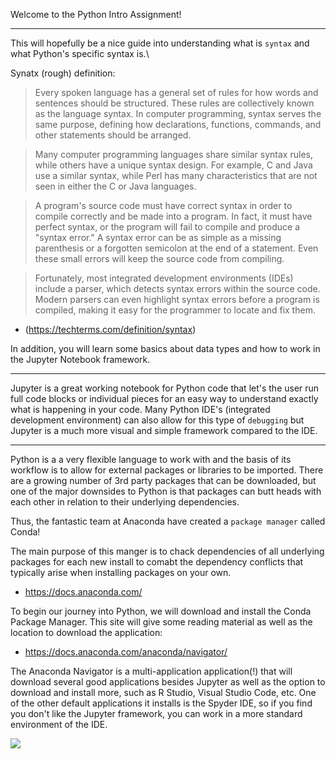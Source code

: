 Welcome to the Python Intro Assignment!

---

This will hopefully be a nice guide into understanding what is ```syntax``` and what Python's specific syntax is.\

Synatx (rough) definition:

> Every spoken language has a general set of rules for how words and sentences should be structured. These rules are collectively known as the language syntax. In computer programming, syntax serves the same purpose, defining how declarations, functions, commands, and other statements should be arranged.

> Many computer programming languages share similar syntax rules, while others have a unique syntax design. For example, C and Java use a similar syntax, while Perl has many characteristics that are not seen in either the C or Java languages.

> A program's source code must have correct syntax in order to compile correctly and be made into a program. In fact, it must have perfect syntax, or the program will fail to compile and produce a "syntax error." A syntax error can be as simple as a missing parenthesis or a forgotten semicolon at the end of a statement. Even these small errors will keep the source code from compiling.

> Fortunately, most integrated development environments (IDEs) include a parser, which detects syntax errors within the source code. Modern parsers can even highlight syntax errors before a program is compiled, making it easy for the programmer to locate and fix them.

* (https://techterms.com/definition/syntax)

In addition, you will learn some basics about data types and how to work in the Jupyter Notebook framework.

---

Jupyter is a great working notebook for Python code that let's the user run full code blocks or individual pieces for an easy way to understand exactly what is happening in your code. Many Python IDE's (integrated development environment) can also allow for this type of ```debugging``` but Jupyter is a much more visual and simple framework compared to the IDE.

---

Python is a a very flexible language to work with and the basis of its workflow is to allow for external packages or libraries to be imported. There are a growing number of 3rd party packages that can be downloaded, but one of the major downsides to Python is that packages can butt heads with each other in relation to their underlying dependencies. 

Thus, the fantastic team at Anaconda have created a ```package manager``` called Conda! 

The main purpose of this manger is to chack dependencies of all underlying packages for each new install to comabt the dependency conflicts that typically arise when installing packages on your own.

* https://docs.anaconda.com/

To begin our journey into Python, we will download and install the Conda Package Manager. This site will give some reading material as well as the location to download the application:

* https://docs.anaconda.com/anaconda/navigator/

The Anaconda Navigator is a multi-application application(!) that will download several good applications besides Jupyter as well as the option to download and install more, such as R Studio, Visual Studio Code, etc. One of the other default applications it installs is the Spyder IDE, so if you find you don't like the Jupyter framework, you can work in a more standard environment of the IDE.

<img src="https://docs.anaconda.com/_images/nav-defaults.png">
